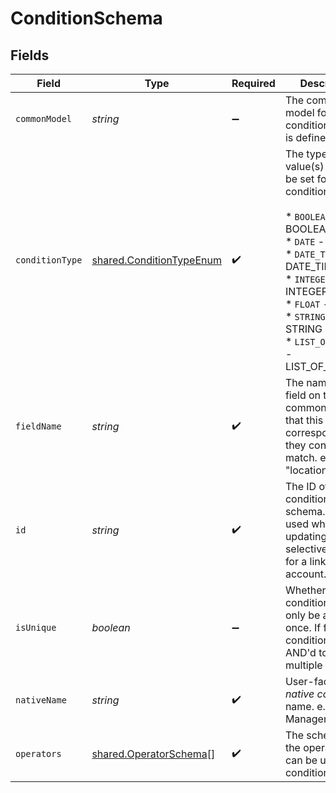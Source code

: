 # ConditionSchema


## Fields

| Field                                                                                                                                                                                                                       | Type                                                                                                                                                                                                                        | Required                                                                                                                                                                                                                    | Description                                                                                                                                                                                                                 |
| --------------------------------------------------------------------------------------------------------------------------------------------------------------------------------------------------------------------------- | --------------------------------------------------------------------------------------------------------------------------------------------------------------------------------------------------------------------------- | --------------------------------------------------------------------------------------------------------------------------------------------------------------------------------------------------------------------------- | --------------------------------------------------------------------------------------------------------------------------------------------------------------------------------------------------------------------------- |
| `commonModel`                                                                                                                                                                                                               | *string*                                                                                                                                                                                                                    | :heavy_minus_sign:                                                                                                                                                                                                          | The common model for which a condition schema is defined.                                                                                                                                                                   |
| `conditionType`                                                                                                                                                                                                             | [shared.ConditionTypeEnum](../../../sdk/models/shared/conditiontypeenum.md)                                                                                                                                                 | :heavy_check_mark:                                                                                                                                                                                                          | The type of value(s) that can be set for this condition.<br/><br/>* `BOOLEAN` - BOOLEAN<br/>* `DATE` - DATE<br/>* `DATE_TIME` - DATE_TIME<br/>* `INTEGER` - INTEGER<br/>* `FLOAT` - FLOAT<br/>* `STRING` - STRING<br/>* `LIST_OF_STRINGS` - LIST_OF_STRINGS |
| `fieldName`                                                                                                                                                                                                                 | *string*                                                                                                                                                                                                                    | :heavy_check_mark:                                                                                                                                                                                                          | The name of the field on the common model that this condition corresponds to, if they conceptually match. e.g. "location_type".                                                                                             |
| `id`                                                                                                                                                                                                                        | *string*                                                                                                                                                                                                                    | :heavy_check_mark:                                                                                                                                                                                                          | The ID of the condition schema. This ID is used when updating selective syncs for a linked account.                                                                                                                         |
| `isUnique`                                                                                                                                                                                                                  | *boolean*                                                                                                                                                                                                                   | :heavy_minus_sign:                                                                                                                                                                                                          | Whether this condition can only be applied once. If false, the condition can be AND'd together multiple times.                                                                                                              |
| `nativeName`                                                                                                                                                                                                                | *string*                                                                                                                                                                                                                    | :heavy_check_mark:                                                                                                                                                                                                          | User-facing *native condition* name. e.g. "Skip Manager".                                                                                                                                                                   |
| `operators`                                                                                                                                                                                                                 | [shared.OperatorSchema](../../../sdk/models/shared/operatorschema.md)[]                                                                                                                                                     | :heavy_check_mark:                                                                                                                                                                                                          | The schemas for the operators that can be used on a condition.                                                                                                                                                              |